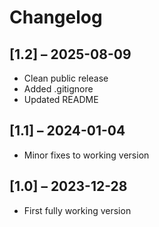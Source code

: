# Changelog

## [1.2] – 2025-08-09
- Clean public release
- Added .gitignore
- Updated README

## [1.1] – 2024-01-04
- Minor fixes to working version

## [1.0] – 2023-12-28
- First fully working version

